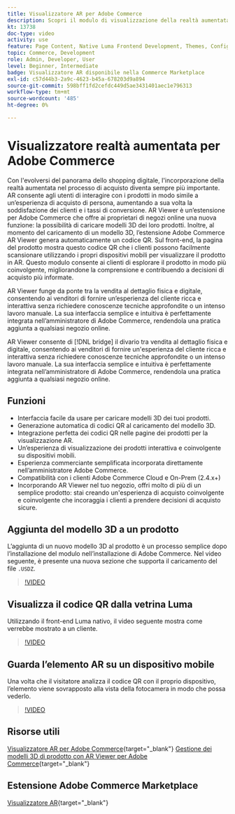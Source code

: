 ```yaml
---
title: Visualizzatore AR per Adobe Commerce
description: Scopri il modulo di visualizzazione della realtà aumentata disponibile sulla Commerce Marketplace.
kt: 13738
doc-type: video
activity: use
feature: Page Content, Native Luma Frontend Development, Themes, Configuration
topic: Commerce, Development
role: Admin, Developer, User
level: Beginner, Intermediate
badge: Visualizzatore AR disponibile nella Commerce Marketplace
exl-id: c57d44b3-2a9c-4623-b45a-678203d9a894
source-git-commit: 598bff1fd2cefdc449d5ae3431401aec1e796313
workflow-type: tm+mt
source-wordcount: '485'
ht-degree: 0%

---
```


# Visualizzatore realtà aumentata per Adobe Commerce

Con l&#39;evolversi del panorama dello shopping digitale, l&#39;incorporazione della realtà aumentata nel processo di acquisto diventa sempre più importante. AR consente agli utenti di interagire con i prodotti in modo simile a un’esperienza di acquisto di persona, aumentando a sua volta la soddisfazione dei clienti e i tassi di conversione.
AR Viewer è un’estensione per Adobe Commerce che offre ai proprietari di negozi online una nuova funzione: la possibilità di caricare modelli 3D dei loro prodotti. Inoltre, al momento del caricamento di un modello 3D, l’estensione Adobe Commerce AR Viewer genera automaticamente un codice QR. Sul front-end, la pagina del prodotto mostra questo codice QR che i clienti possono facilmente scansionare utilizzando i propri dispositivi mobili per visualizzare il prodotto in AR. Questo modulo consente ai clienti di esplorare il prodotto in modo più coinvolgente, migliorandone la comprensione e contribuendo a decisioni di acquisto più informate.

AR Viewer funge da ponte tra la vendita al dettaglio fisica e digitale, consentendo ai venditori di fornire un’esperienza del cliente ricca e interattiva senza richiedere conoscenze tecniche approfondite o un intenso lavoro manuale. La sua interfaccia semplice e intuitiva è perfettamente integrata nell’amministratore di Adobe Commerce, rendendola una pratica aggiunta a qualsiasi negozio online.

AR Viewer consente di [!DNL bridge] il divario tra vendita al dettaglio fisica e digitale, consentendo ai venditori di fornire un&#39;esperienza del cliente ricca e interattiva senza richiedere conoscenze tecniche approfondite o un intenso lavoro manuale. La sua interfaccia semplice e intuitiva è perfettamente integrata nell’amministratore di Adobe Commerce, rendendola una pratica aggiunta a qualsiasi negozio online.

## Funzioni

- Interfaccia facile da usare per caricare modelli 3D dei tuoi prodotti.
- Generazione automatica di codici QR al caricamento del modello 3D.
- Integrazione perfetta dei codici QR nelle pagine dei prodotti per la visualizzazione AR.
- Un’esperienza di visualizzazione dei prodotti interattiva e coinvolgente su dispositivi mobili.
- Esperienza commerciante semplificata incorporata direttamente nell’amministratore Adobe Commerce.
- Compatibilità con i clienti Adobe Commerce Cloud e On-Prem (2.4.x+)
- Incorporando AR Viewer nel tuo negozio, offri molto di più di un semplice prodotto: stai creando un&#39;esperienza di acquisto coinvolgente e coinvolgente che incoraggia i clienti a prendere decisioni di acquisto sicure.

## Aggiunta del modello 3D a un prodotto

L’aggiunta di un nuovo modello 3D al prodotto è un processo semplice dopo l’installazione del modulo nell’installazione di Adobe Commerce.
Nel video seguente, è presente una nuova sezione che supporta il caricamento del file `.USDZ`.

>[!VIDEO](https://video.tv.adobe.com/v/3422370?learn=on)

## Visualizza il codice QR dalla vetrina Luma

Utilizzando il front-end Luma nativo, il video seguente mostra come verrebbe mostrato a un cliente.

>[!VIDEO](https://video.tv.adobe.com/v/3422371?learn=on)

## Guarda l’elemento AR su un dispositivo mobile

Una volta che il visitatore analizza il codice QR con il proprio dispositivo, l’elemento viene sovrapposto alla vista della fotocamera in modo che possa vederlo.

>[!VIDEO](https://video.tv.adobe.com/v/3422372?learn=on)

## Risorse utili

[Visualizzatore AR per Adobe Commerce](https://experienceleague.adobe.com/docs/commerce-admin/catalog/products/digital-assets/product-3d-model/ar-viewer-overview.html?lang=it){target="_blank"}
[Gestione dei modelli 3D di prodotto con AR Viewer per Adobe Commerce](https://experienceleague.adobe.com/docs/commerce-admin/catalog/products/digital-assets/product-3d-model/ar-viewer-setup.html?lang=it){target="_blank"}

## Estensione Adobe Commerce Marketplace

[Visualizzatore AR](https://commercemarketplace.adobe.com/magento-module-arviewer.html){target="_blank"}
